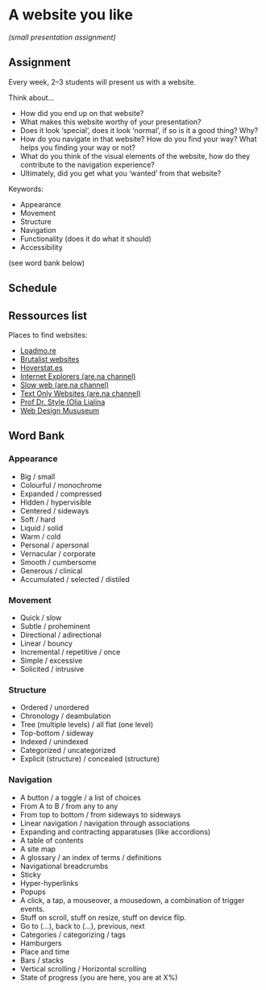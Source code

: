 # A website you like 

*(small presentation assignment)*

## Assignment

Every week, 2–3 students will present us with a website.

Think about… 

- How did you end up on that website?
- What makes this website worthy of your presentation?
- Does it look ‘special’, does it look ‘normal’, if so is it a good thing? Why?
- How do you navigate in that website? How do you find your way? What helps you finding your way or not?
- What do you think of the visual elements of the website, how do they contribute to the navigation experience?
- Ultimately, did you get what you ‘wanted’ from that website?

Keywords:

- Appearance
- Movement
- Structure
- Navigation
- Functionality (does it do what it should)
- Accessibility

(see word bank below)

## Schedule



## Ressources list

Places to find websites:

- [Loadmo.re](https://loadmo.re)
- [Brutalist websites](https://brutalistwebsites.com)
- [Hoverstat.es](https://www.hoverstat.es)
- [Internet Explorers (are.na channel)](https://www.are.na/gemma-copeland/internet-explorers)
- [Slow web (are.na channel)](https://www.are.na/morgan-sutherland/slow-web)
- [Text Only Websites (are.na channel)](https://www.are.na/elliott-cost/text-only-websites)
- [Prof Dr. Style (Olia Lialina](http://contemporary-home-computing.org/prof-dr-style/)
- [Web Design Mususeum](https://www.webdesignmuseum.org/gallery)


## Word Bank

### Appearance

- Big / small
- Colourful / monochrome
- Expanded / compressed
- Hidden / hypervisible
- Centered / sideways
- Soft / hard
- Liquid / solid
- Warm / cold
- Personal / apersonal
- Vernacular / corporate
- Smooth / cumbersome
- Generous / clinical
- Accumulated / selected / distiled

### Movement

- Quick / slow
- Subtle / proheminent
- Directional / adirectional
- Linear / bouncy
- Incremental / repetitive / once
- Simple / excessive
- Solicited / intrusive

### Structure

- Ordered / unordered
- Chronology / deambulation
- Tree (multiple levels) / all flat (one level)
- Top-bottom / sideway
- Indexed / unindexed
- Categorized / uncategorized
- Explicit (structure) / concealed (structure)

### Navigation

- A button / a toggle / a list of choices
- From A to B / from any to any
- From top to bottom / from sideways to sideways
- Linear navigation / navigation through associations
- Expanding and contracting apparatuses (like accordions)
- A table of contents
- A site map
- A glossary / an index of terms / definitions
- Navigational breadcrumbs
- Sticky
- Hyper-hyperlinks
- Popups
- A click, a tap, a mouseover, a mousedown, a combination of trigger events.
- Stuff on scroll, stuff on resize, stuff on device flip.
- Go to (...), back to (...), previous, next
- Categories / categorizing / tags
- Hamburgers
- Place and time
- Bars / stacks
- Vertical scrolling / Horizontal scrolling
- State of progress (you are here, you are at X%)
